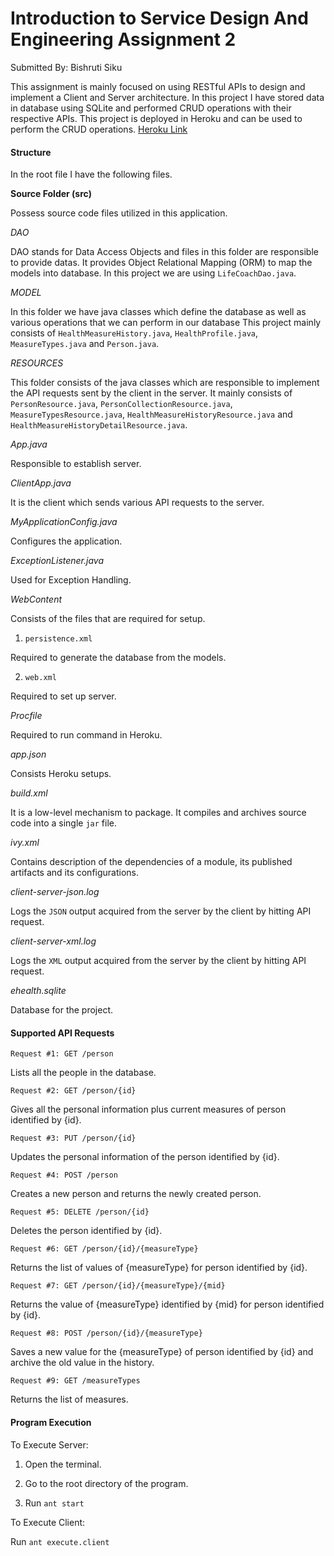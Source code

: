 # Introduction to Service Design And Engineering Assignment 2
Submitted By: Bishruti Siku

This assignment is mainly focused on using RESTful APIs to design and implement a Client and Server architecture. In this project I have stored data in database using SQLite and performed CRUD operations with their respective APIs. This project is deployed in Heroku and can be used to perform the CRUD operations.
[Heroku Link](http://introsdeassignmentehealth.herokuapp.com/ehealth/)

#### Structure

In the root file I have the following files.

**Source Folder (src)**

Possess source code files utilized in this application.

*DAO*

DAO stands for Data Access Objects and files in this folder are responsible to provide datas. It provides Object Relational Mapping (ORM) to map the models into database. In this project we are using 
`LifeCoachDao.java`.

*MODEL*

In this folder we have java classes which define the database as well as various operations that we can perform in our database This project mainly consists of `HealthMeasureHistory.java`, `HealthProfile.java`, `MeasureTypes.java` and `Person.java`.

*RESOURCES*

This folder consists of the java classes which are responsible to implement the API requests sent by the client in the server. It mainly consists of `PersonResource.java`, `PersonCollectionResource.java`, `MeasureTypesResource.java`, `HealthMeasureHistoryResource.java` and `HealthMeasureHistoryDetailResource.java`.

*App.java*

Responsible to establish server.

*ClientApp.java*

It is the client which sends various API requests to the server.

*MyApplicationConfig.java*

Configures the application.

*ExceptionListener.java*

Used for Exception Handling.

*WebContent*

Consists of the files that are required for setup.

1. `persistence.xml`

Required to generate the database from the models.

2. `web.xml`

Required to set up server.

*Procfile*

Required to run command in Heroku.

*app.json*

Consists Heroku setups.

*build.xml*

It is a low-level mechanism to package. It compiles and archives source code into a single `jar` file.

*ivy.xml*

Contains description of the dependencies of a module, its published artifacts and its configurations.

*client-server-json.log*

Logs the `JSON` output acquired from the server by the client by hitting API request.

*client-server-xml.log*

Logs the `XML` output acquired from the server by the client by hitting API request.

*ehealth.sqlite*

Database for the project.

#### Supported API Requests

`Request #1: GET /person`

Lists all the people in the database.

`Request #2: GET /person/{id}`

Gives all the personal information plus current measures of person identified by {id}.

`Request #3: PUT /person/{id}`

Updates the personal information of the person identified by {id}.

`Request #4: POST /person`

Creates a new person and returns the newly created person.

`Request #5: DELETE /person/{id}`

Deletes the person identified by {id}.

`Request #6: GET /person/{id}/{measureType}`

Returns the list of values of {measureType} for person identified by {id}.

`Request #7: GET /person/{id}/{measureType}/{mid}`

Returns the value of {measureType} identified by {mid} for person identified by {id}.

`Request #8: POST /person/{id}/{measureType}`

Saves a new value for the {measureType} of person identified by {id} and archive the old value in the history.

`Request #9: GET /measureTypes`

Returns the list of measures.


#### Program Execution

To Execute Server:

1. Open the terminal.

2. Go to the root directory of the program.

3. Run `ant start`

To Execute Client:

Run `ant execute.client`
